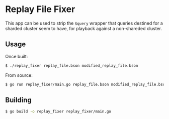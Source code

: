 # Replay File Fixer

This app can be used to strip the `$query` wrapper that queries destined for a sharded cluster seem to have, for playback against a non-shareded cluster.

## Usage

Once built:

```sh
$ ./replay_fixer replay_file.bson modified_replay_file.bson
```

From source:

```sh
$ go run replay_fixer/main.go replay_file.bson modified_replay_file.bson
```

## Building

```sh
$ go build -o replay_fixer replay_fixer/main.go
```
